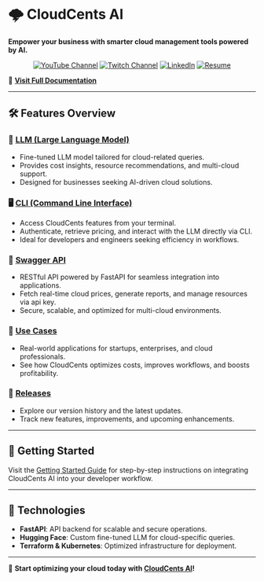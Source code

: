 # 🌩️ **CloudCents AI**  
**Empower your business with smarter cloud management tools powered by AI.**  

<p align="center">
  <a href="https://www.youtube.com/@cloudcents-ai"><img src="https://img.shields.io/badge/YouTube-FF0000?style=for-the-badge&logo=youtube&logoColor=white" alt="YouTube Channel"></a>
  <a href="https://www.twitch.tv/majesticcodingtwitch"><img src="https://img.shields.io/badge/Twitch-9146FF?style=for-the-badge&logo=twitch&logoColor=white" alt="Twitch Channel"></a>
  <a href="https://www.linkedin.com/company/cloudcents-ai/"><img src="https://img.shields.io/badge/-LinkedIn-0077B5?style=for-the-badge&logo=linkedin&logoColor=white" alt="LinkedIn"></a>
  </a>
  <a href="https://majesticcoding.com/download-resume-pdf"><img alt="Resume" src="https://img.shields.io/badge/Resume-Download-4CAF50?style=for-the-badge&logo=adobeacrobatreader&logoColor=white"/></a>
</p>

📖 [**Visit Full Documentation**](https://cloudcents.ai/docs)  

---

## 🛠️ **Features Overview**

### 🤖 [**LLM (Large Language Model)**](https://cloudcents.ai/docs/llm)  
- Fine-tuned LLM model tailored for cloud-related queries.  
- Provides cost insights, resource recommendations, and multi-cloud support.  
- Designed for businesses seeking AI-driven cloud solutions.

### 🖥️ [**CLI (Command Line Interface)**](https://cloudcents.ai/docs/cli)  
- Access CloudCents features from your terminal.  
- Authenticate, retrieve pricing, and interact with the LLM directly via CLI.  
- Ideal for developers and engineers seeking efficiency in workflows.

### 🔗 [**Swagger API**](https://cloudcents.ai/docs/swagger-api)  
- RESTful API powered by FastAPI for seamless integration into applications.  
- Fetch real-time cloud prices, generate reports, and manage resources via api key.  
- Secure, scalable, and optimized for multi-cloud environments.

### 🚀 [**Use Cases**](https://cloudcents.ai/docs/use-cases)  
- Real-world applications for startups, enterprises, and cloud professionals.  
- See how CloudCents optimizes costs, improves workflows, and boosts profitability.

### 📜 [**Releases**](https://cloudcents.ai/docs/releases)  
- Explore our version history and the latest updates.  
- Track new features, improvements, and upcoming enhancements.

---

## 🌟 **Getting Started**
Visit the [Getting Started Guide](https://cloudcents.ai) for step-by-step instructions on integrating CloudCents AI into your developer workflow.

---

## 🔧 **Technologies**
- **FastAPI**: API backend for scalable and secure operations.  
- **Hugging Face**: Custom fine-tuned LLM for cloud-specific queries.  
- **Terraform & Kubernetes**: Optimized infrastructure for deployment.  

---

🚀 **Start optimizing your cloud today with [CloudCents AI](https://cloudcents.ai/docs)!**
